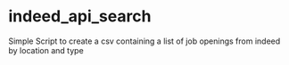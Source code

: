 # indeed_api_search
Simple Script to create a csv containing a list of job openings from indeed by location and type
